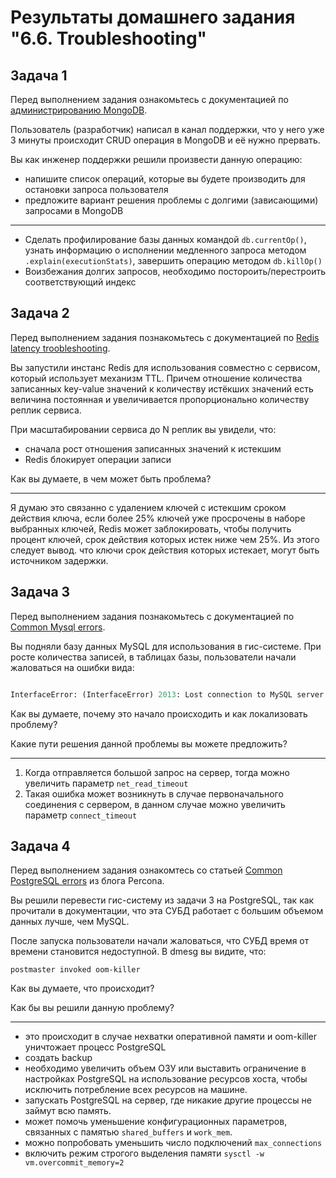 # Результаты домашнего задания "6.6. Troubleshooting"

## Задача 1

Перед выполнением задания ознакомьтесь с документацией по [администрированию MongoDB](https://docs.mongodb.com/manual/administration/).

Пользователь (разработчик) написал в канал поддержки, что у него уже 3 минуты происходит CRUD операция в MongoDB и её нужно прервать.

Вы как инженер поддержки решили произвести данную операцию:

- напишите список операций, которые вы будете производить для остановки запроса пользователя
- предложите вариант решения проблемы с долгими (зависающими) запросами в MongoDB

---

- Сделать профилирование базы данных командой `db.currentOp()`, узнать информацию о исполнении медленного запроса методом `.explain(executionStats)`, завершить операцию методом `db.killOp()`
- Воизбежания долгих запросов, необходимо постороить/перестроить соответствующий индекс

## Задача 2

Перед выполнением задания познакомьтесь с документацией по [Redis latency troobleshooting](https://redis.io/topics/latency).

Вы запустили инстанс Redis для использования совместно с сервисом, который использует механизм TTL.
Причем отношение количества записанных key-value значений к количеству истёкших значений есть величина постоянная и увеличивается пропорционально количеству реплик сервиса.

При масштабировании сервиса до N реплик вы увидели, что:

- сначала рост отношения записанных значений к истекшим
- Redis блокирует операции записи

Как вы думаете, в чем может быть проблема?

---

Я думаю это связанно с удалением ключей с истекшим сроком действия ключа, если более 25% ключей уже просрочены в наборе выбранных ключей, Redis может заблокировать, чтобы получить процент ключей, срок действия которых истек ниже чем 25%.
Из этого следует вывод. что ключи срок действия которых истекает, могут быть источником задержки.

## Задача 3

Перед выполнением задания познакомьтесь с документацией по [Common Mysql errors](https://dev.mysql.com/doc/refman/8.0/en/common-errors.html).

Вы подняли базу данных MySQL для использования в гис-системе. При росте количества записей, в таблицах базы, пользователи начали жаловаться на ошибки вида:

```python

InterfaceError: (InterfaceError) 2013: Lost connection to MySQL server during query u'SELECT..... '

```

Как вы думаете, почему это начало происходить и как локализовать проблему?

Какие пути решения данной проблемы вы можете предложить?

---

1. Когда отправляется большой запрос на сервер, тогда можно увеличить параметр `net_read_timeout`
1. Такая ошибка может возникнуть в случае первоначального соединения с сервером, в данном случае можно увеличить параметр `connect_timeout`

## Задача 4

Перед выполнением задания ознакомтесь со статьей [Common PostgreSQL errors](https://www.percona.com/blog/2020/06/05/10-common-postgresql-errors/) из блога Percona.

Вы решили перевести гис-систему из задачи 3 на PostgreSQL, так как прочитали в документации, что эта СУБД работает с большим объемом данных лучше, чем MySQL.

После запуска пользователи начали жаловаться, что СУБД время от времени становится недоступной. В dmesg вы видите, что:

`postmaster invoked oom-killer`

Как вы думаете, что происходит?

Как бы вы решили данную проблему?

---

- это происходит в случае нехватки оперативной памяти и oom-killer уничтожает процесс PostgreSQL
- создать backup
- необходимо увеличить объем ОЗУ или выставить ограничение в настройках PostgreSQL на использование ресурсов хоста, чтобы исключить потребление всех ресурсов на машине.
- запускать PostgreSQL на сервер, где никакие другие процессы не займут всю память.
- может помочь уменьшение конфигурационных параметров, связанных с памятью `shared_buffers` и `work_mem`.
- можно попробовать уменьшить число подключений `max_connections`
- включить режим строгого выделения памяти `sysctl -w vm.overcommit_memory=2`
